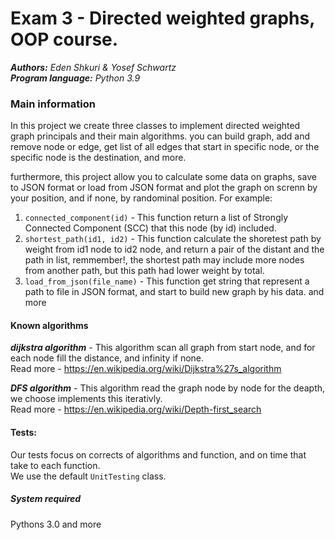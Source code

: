 # Exam 3 - Directed weighted graphs, OOP course. 
***Authors:** Eden Shkuri & Yosef Schwartz*  
***Program language:** Python 3.9*

### Main information
In this project we create three classes to implement directed weighted graph principals and their main algorithms.
you can build graph, add and remove node or edge, get list of all edges that start in specific node, or the specific node is the destination, and more.

furthermore, this project allow you to calculate some data on graphs, save to JSON format or load from JSON format and plot the graph on screnn by your position, and if none, by randominal position.
For example:
1. `connected_component(id)` - This function return a list of Strongly Connected Component (SCC) that this node (by id) included.  
2. `shortest_path(id1, id2)` - This function calculate the shoretest path by weight from id1 node to id2 node, and return a pair of the distant and the path in list, remmember!, the shortest path may include more nodes from another path, but this path had lower weight by total.
3. `load_from_json(file_name)` - This function get string that represent a path to file in JSON format, and start to build new graph by his data.  and more

#### Known algorithms
***dijkstra algorithm*** - This algorithm scan all graph from start node, and for each node fill the distance, and infinity if none.  
Read more - https://en.wikipedia.org/wiki/Dijkstra%27s_algorithm

***DFS algorithm*** - This algorithm read the graph node by node for the deapth, we choose implements this iterativly.  
Read more - https://en.wikipedia.org/wiki/Depth-first_search

#### Tests:  
Our tests focus on corrects of algorithms and function, and on time that take to each function.  
We use the default `UnitTesting` class.

##### System required  
Pythons 3.0 and more
